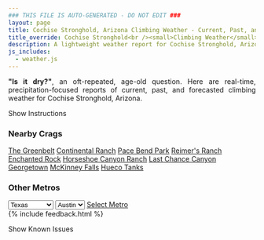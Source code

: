 ```yaml
---
### THIS FILE IS AUTO-GENERATED - DO NOT EDIT ###
layout: page
title: Cochise Stronghold, Arizona Climbing Weather - Current, Past, and Forecasted Report
title_override: Cochise Stronghold<br /><small>Climbing Weather</small>
description: A lightweight weather report for Cochise Stronghold, Arizona. Optimized for slow internet connections.
js_includes:
  - weather.js
---
```


<section class="measure center lh-copy f5-ns f6 ph2 mv4" style="text-align: justify;">
<strong>"Is it dry?"</strong>, an oft-repeated, age-old question. Here are real-time,
precipitation-focused reports of current, past, and forecasted climbing weather for Cochise Stronghold, Arizona.
</section>

<p id="settings-toggle" class="mw5 b center tc hover-light-red black-70 pointer">Show Instructions</p>
<section id="settings" class="overflow-hidden" style="display:none;">
    <div class="mv2 ph2 center">
        <div class="fn f6 tc pv2">
            <p class="measure lh-copy center"><strong>Show/hide hourly forecasts</strong> by clicking the desired day.</p>
            <hr class="mw5 p0 mv2 o-60 b0 bt b--light-red light-red bg-light-red">
            <p class="measure lh-copy center"><strong>Current and Past conditions</strong> are measured by the nearest weather station. <strong>Forecast conditions</strong> are calculated and polled separately.</p>
            <hr class="mw5 p0 mv2 o-60 b0 bt b--light-red light-red bg-light-red">
            <p class="measure lh-copy center"><strong>Having issues?</strong> Try <a id="clear-cache" class="no-underline relative fancy-link light-red hover-light-red" href="#">clearing the local cache</a>.</p>
            <hr class="mw5 p0 mv2 o-60 b0 bt b--light-red light-red bg-light-red">
            <p class="measure lh-copy center">Weather data sourced from <a class="no-underline fancy-link relative light-red" target="_blank" href="https://www.weather.gov/documentation/services-web-api">weather.gov</a>.</p>
        </div>
    </div>
</section>
<section id="weather" data-crag="cochise-stronghold-arizona" class="mv4-ns mv3 ph2 center"></section>
<section id="nearby" class="tc lh-copy">
  <h3>Nearby Crags</h3>
<a class="nowrap no-underline fancy-link relative light-red mh3" href="/crags/the-greenbelt-texas-weather.html">The Greenbelt</a>
<a class="nowrap no-underline fancy-link relative light-red mh3" href="/crags/continental-ranch-texas-weather.html">Continental Ranch</a>
<a class="nowrap no-underline fancy-link relative light-red mh3" href="/crags/pace-bend-park-texas-weather.html">Pace Bend Park</a>
<a class="nowrap no-underline fancy-link relative light-red mh3" href="/crags/reimers-ranch-texas-weather.html">Reimer's Ranch</a>
<a class="nowrap no-underline fancy-link relative light-red mh3" href="/crags/enchanted-rock-texas-weather.html">Enchanted Rock</a>
<a class="nowrap no-underline fancy-link relative light-red mh3" href="/crags/horseshoe-canyon-ranch-arkansas-weather.html">Horseshoe Canyon Ranch</a>
<a class="nowrap no-underline fancy-link relative light-red mh3" href="/crags/last-chance-canyon-new-mexico-weather.html">Last Chance Canyon</a>
<a class="nowrap no-underline fancy-link relative light-red mh3" href="/crags/georgetown-texas-weather.html">Georgetown</a>
<a class="nowrap no-underline fancy-link relative light-red mh3" href="/crags/mckinney-falls-texas-weather.html">McKinney Falls</a>
<a class="nowrap no-underline fancy-link relative light-red mh3" href="/crags/hueco-tanks-texas-weather.html">Hueco Tanks</a>
</section>
<section id="nearby" class="tc lh-copy">
  <h3>Other Metros</h3>
  <select class="ma1 bg-near-white pa2" id="stateSel">
    <option value="Texas" selected>Texas</option>
    <option value="Washington">Washington</option>
    <option value="Colorado">Colorado</option>
    <option value="Tennessee">Tennessee</option>
    <option value="Utah">Utah</option>
    <option value="California">California</option>
  </select>
  <select class="ma1 bg-near-white pa2" id="citySel">
    <option value="Austin" selected>Austin</option>
  </select>
  <a id="selectMetro" class="f6 link dim ph3 pv2 ma1 dib white bg-light-red" href="/crags/austin-texas-weather.html">Select Metro</a>
  <script>
    var states = [];
    states["Texas"] = "Austin"
    states["Washington"] = "Seattle"
    states["Colorado"] = "Denver"
    states["Tennessee"] = "Nashville"
    states["Utah"] = "Salt Lake City"
    states["California"] = "San Francisco|Los Angeles"
  </script>
</section>
{% include feedback.html %}
<p id="issues-toggle" class="mw5 b center tc hover-light-red black-70 pointer">Show Known Issues</p>
<section id="issues" class="overflow-hidden tc f6">
</section>

<script>
  var weekly_TWC_125_31 = {"updated":"2021-01-05T21:17:35+00:00","units":"us","forecastGenerator":"BaselineForecastGenerator","generatedAt":"2021-01-06T09:04:50+00:00","updateTime":"2021-01-05T21:17:35+00:00","validTimes":"2021-01-05T15:00:00+00:00/P7DT22H","elevation":{"value":1712.0616,"unitCode":"unit:m"},"periods":[{"number":1,"name":"Overnight","startTime":"2021-01-06T02:00:00-07:00","endTime":"2021-01-06T06:00:00-07:00","isDaytime":false,"temperature":37,"temperatureUnit":"F","temperatureTrend":null,"windSpeed":"6 mph","windDirection":"NNE","icon":"https://api.weather.gov/icons/land/night/few?size=medium","shortForecast":"Mostly Clear","detailedForecast":"Mostly clear, with a low around 37. North northeast wind around 6 mph."},{"number":2,"name":"Wednesday","startTime":"2021-01-06T06:00:00-07:00","endTime":"2021-01-06T18:00:00-07:00","isDaytime":true,"temperature":57,"temperatureUnit":"F","temperatureTrend":"falling","windSpeed":"5 to 8 mph","windDirection":"ENE","icon":"https://api.weather.gov/icons/land/day/few?size=medium","shortForecast":"Sunny","detailedForecast":"Sunny. High near 57, with temperatures falling to around 52 in the afternoon. East northeast wind 5 to 8 mph."},{"number":3,"name":"Wednesday Night","startTime":"2021-01-06T18:00:00-07:00","endTime":"2021-01-07T06:00:00-07:00","isDaytime":false,"temperature":37,"temperatureUnit":"F","temperatureTrend":null,"windSpeed":"6 mph","windDirection":"ESE","icon":"https://api.weather.gov/icons/land/night/sct?size=medium","shortForecast":"Partly Cloudy","detailedForecast":"Partly cloudy, with a low around 37. East southeast wind around 6 mph."},{"number":4,"name":"Thursday","startTime":"2021-01-07T06:00:00-07:00","endTime":"2021-01-07T18:00:00-07:00","isDaytime":true,"temperature":59,"temperatureUnit":"F","temperatureTrend":null,"windSpeed":"7 mph","windDirection":"SW","icon":"https://api.weather.gov/icons/land/day/sct?size=medium","shortForecast":"Mostly Sunny","detailedForecast":"Mostly sunny, with a high near 59. Southwest wind around 7 mph."},{"number":5,"name":"Thursday Night","startTime":"2021-01-07T18:00:00-07:00","endTime":"2021-01-08T06:00:00-07:00","isDaytime":false,"temperature":38,"temperatureUnit":"F","temperatureTrend":null,"windSpeed":"7 mph","windDirection":"N","icon":"https://api.weather.gov/icons/land/night/sct?size=medium","shortForecast":"Partly Cloudy","detailedForecast":"Partly cloudy, with a low around 38. North wind around 7 mph."},{"number":6,"name":"Friday","startTime":"2021-01-08T06:00:00-07:00","endTime":"2021-01-08T18:00:00-07:00","isDaytime":true,"temperature":59,"temperatureUnit":"F","temperatureTrend":null,"windSpeed":"7 mph","windDirection":"S","icon":"https://api.weather.gov/icons/land/day/few?size=medium","shortForecast":"Sunny","detailedForecast":"Sunny, with a high near 59."},{"number":7,"name":"Friday Night","startTime":"2021-01-08T18:00:00-07:00","endTime":"2021-01-09T06:00:00-07:00","isDaytime":false,"temperature":37,"temperatureUnit":"F","temperatureTrend":null,"windSpeed":"7 mph","windDirection":"W","icon":"https://api.weather.gov/icons/land/night/few?size=medium","shortForecast":"Mostly Clear","detailedForecast":"Mostly clear, with a low around 37."},{"number":8,"name":"Saturday","startTime":"2021-01-09T06:00:00-07:00","endTime":"2021-01-09T18:00:00-07:00","isDaytime":true,"temperature":54,"temperatureUnit":"F","temperatureTrend":null,"windSpeed":"8 to 15 mph","windDirection":"W","icon":"https://api.weather.gov/icons/land/day/few?size=medium","shortForecast":"Sunny","detailedForecast":"Sunny, with a high near 54."},{"number":9,"name":"Saturday Night","startTime":"2021-01-09T18:00:00-07:00","endTime":"2021-01-10T06:00:00-07:00","isDaytime":false,"temperature":32,"temperatureUnit":"F","temperatureTrend":null,"windSpeed":"6 to 14 mph","windDirection":"N","icon":"https://api.weather.gov/icons/land/night/few?size=medium","shortForecast":"Mostly Clear","detailedForecast":"Mostly clear, with a low around 32."},{"number":10,"name":"Sunday","startTime":"2021-01-10T06:00:00-07:00","endTime":"2021-01-10T18:00:00-07:00","isDaytime":true,"temperature":48,"temperatureUnit":"F","temperatureTrend":null,"windSpeed":"10 mph","windDirection":"E","icon":"https://api.weather.gov/icons/land/day/few?size=medium","shortForecast":"Sunny","detailedForecast":"Sunny, with a high near 48."},{"number":11,"name":"Sunday Night","startTime":"2021-01-10T18:00:00-07:00","endTime":"2021-01-11T06:00:00-07:00","isDaytime":false,"temperature":30,"temperatureUnit":"F","temperatureTrend":null,"windSpeed":"10 mph","windDirection":"E","icon":"https://api.weather.gov/icons/land/night/few?size=medium","shortForecast":"Mostly Clear","detailedForecast":"Mostly clear, with a low around 30."},{"number":12,"name":"Monday","startTime":"2021-01-11T06:00:00-07:00","endTime":"2021-01-11T18:00:00-07:00","isDaytime":true,"temperature":50,"temperatureUnit":"F","temperatureTrend":null,"windSpeed":"9 mph","windDirection":"ENE","icon":"https://api.weather.gov/icons/land/day/few?size=medium","shortForecast":"Sunny","detailedForecast":"Sunny, with a high near 50."},{"number":13,"name":"Monday Night","startTime":"2021-01-11T18:00:00-07:00","endTime":"2021-01-12T06:00:00-07:00","isDaytime":false,"temperature":33,"temperatureUnit":"F","temperatureTrend":null,"windSpeed":"8 mph","windDirection":"NE","icon":"https://api.weather.gov/icons/land/night/few?size=medium","shortForecast":"Mostly Clear","detailedForecast":"Mostly clear, with a low around 33."},{"number":14,"name":"Tuesday","startTime":"2021-01-12T06:00:00-07:00","endTime":"2021-01-12T18:00:00-07:00","isDaytime":true,"temperature":52,"temperatureUnit":"F","temperatureTrend":null,"windSpeed":"10 mph","windDirection":"NE","icon":"https://api.weather.gov/icons/land/day/sct?size=medium","shortForecast":"Mostly Sunny","detailedForecast":"Mostly sunny, with a high near 52."}]}
  var hourly_TWC_125_31 = {"@context":["https://geojson.org/geojson-ld/geojson-context.jsonld",{"@version":"1.1","wx":"https://api.weather.gov/ontology#","geo":"http://www.opengis.net/ont/geosparql#","unit":"http://codes.wmo.int/common/unit/","@vocab":"https://api.weather.gov/ontology#"}],"type":"Feature","geometry":{"type":"Polygon","coordinates":[[[-110.0034649,31.9394525],[-110.0005152,31.916921600000002],[-109.9739618,31.919423400000003],[-109.9769063,31.941954600000003],[-110.0034649,31.9394525]]]},"properties":{"updated":"2021-01-05T21:17:35+00:00","units":"us","forecastGenerator":"HourlyForecastGenerator","generatedAt":"2021-01-06T09:04:51+00:00","updateTime":"2021-01-05T21:17:35+00:00","validTimes":"2021-01-05T15:00:00+00:00/P7DT22H","elevation":{"value":1712.0616,"unitCode":"unit:m"},"periods":[{"number":1,"name":"","startTime":"2021-01-06T02:00:00-07:00","endTime":"2021-01-06T03:00:00-07:00","isDaytime":false,"temperature":38,"temperatureUnit":"F","temperatureTrend":null,"windSpeed":"6 mph","windDirection":"NNE","icon":"https://api.weather.gov/icons/land/night/skc?size=small","shortForecast":"Clear","detailedForecast":""},{"number":2,"name":"","startTime":"2021-01-06T03:00:00-07:00","endTime":"2021-01-06T04:00:00-07:00","isDaytime":false,"temperature":38,"temperatureUnit":"F","temperatureTrend":null,"windSpeed":"6 mph","windDirection":"NNE","icon":"https://api.weather.gov/icons/land/night/skc?size=small","shortForecast":"Clear","detailedForecast":""},{"number":3,"name":"","startTime":"2021-01-06T04:00:00-07:00","endTime":"2021-01-06T05:00:00-07:00","isDaytime":false,"temperature":38,"temperatureUnit":"F","temperatureTrend":null,"windSpeed":"6 mph","windDirection":"NE","icon":"https://api.weather.gov/icons/land/night/few?size=small","shortForecast":"Mostly Clear","detailedForecast":""},{"number":4,"name":"","startTime":"2021-01-06T05:00:00-07:00","endTime":"2021-01-06T06:00:00-07:00","isDaytime":false,"temperature":37,"temperatureUnit":"F","temperatureTrend":null,"windSpeed":"6 mph","windDirection":"NE","icon":"https://api.weather.gov/icons/land/night/few?size=small","shortForecast":"Mostly Clear","detailedForecast":""},{"number":5,"name":"","startTime":"2021-01-06T06:00:00-07:00","endTime":"2021-01-06T07:00:00-07:00","isDaytime":true,"temperature":37,"temperatureUnit":"F","temperatureTrend":null,"windSpeed":"6 mph","windDirection":"NE","icon":"https://api.weather.gov/icons/land/day/few?size=small","shortForecast":"Sunny","detailedForecast":""},{"number":6,"name":"","startTime":"2021-01-06T07:00:00-07:00","endTime":"2021-01-06T08:00:00-07:00","isDaytime":true,"temperature":37,"temperatureUnit":"F","temperatureTrend":null,"windSpeed":"6 mph","windDirection":"ENE","icon":"https://api.weather.gov/icons/land/day/few?size=small","shortForecast":"Sunny","detailedForecast":""},{"number":7,"name":"","startTime":"2021-01-06T08:00:00-07:00","endTime":"2021-01-06T09:00:00-07:00","isDaytime":true,"temperature":38,"temperatureUnit":"F","temperatureTrend":null,"windSpeed":"6 mph","windDirection":"ENE","icon":"https://api.weather.gov/icons/land/day/few?size=small","shortForecast":"Sunny","detailedForecast":""},{"number":8,"name":"","startTime":"2021-01-06T09:00:00-07:00","endTime":"2021-01-06T10:00:00-07:00","isDaytime":true,"temperature":43,"temperatureUnit":"F","temperatureTrend":null,"windSpeed":"6 mph","windDirection":"E","icon":"https://api.weather.gov/icons/land/day/few?size=small","shortForecast":"Sunny","detailedForecast":""},{"number":9,"name":"","startTime":"2021-01-06T10:00:00-07:00","endTime":"2021-01-06T11:00:00-07:00","isDaytime":true,"temperature":49,"temperatureUnit":"F","temperatureTrend":null,"windSpeed":"7 mph","windDirection":"E","icon":"https://api.weather.gov/icons/land/day/few?size=small","shortForecast":"Sunny","detailedForecast":""},{"number":10,"name":"","startTime":"2021-01-06T11:00:00-07:00","endTime":"2021-01-06T12:00:00-07:00","isDaytime":true,"temperature":52,"temperatureUnit":"F","temperatureTrend":null,"windSpeed":"8 mph","windDirection":"E","icon":"https://api.weather.gov/icons/land/day/few?size=small","shortForecast":"Sunny","detailedForecast":""},{"number":11,"name":"","startTime":"2021-01-06T12:00:00-07:00","endTime":"2021-01-06T13:00:00-07:00","isDaytime":true,"temperature":54,"temperatureUnit":"F","temperatureTrend":null,"windSpeed":"8 mph","windDirection":"E","icon":"https://api.weather.gov/icons/land/day/few?size=small","shortForecast":"Sunny","detailedForecast":""},{"number":12,"name":"","startTime":"2021-01-06T13:00:00-07:00","endTime":"2021-01-06T14:00:00-07:00","isDaytime":true,"temperature":56,"temperatureUnit":"F","temperatureTrend":null,"windSpeed":"7 mph","windDirection":"E","icon":"https://api.weather.gov/icons/land/day/few?size=small","shortForecast":"Sunny","detailedForecast":""},{"number":13,"name":"","startTime":"2021-01-06T14:00:00-07:00","endTime":"2021-01-06T15:00:00-07:00","isDaytime":true,"temperature":57,"temperatureUnit":"F","temperatureTrend":null,"windSpeed":"7 mph","windDirection":"E","icon":"https://api.weather.gov/icons/land/day/few?size=small","shortForecast":"Sunny","detailedForecast":""},{"number":14,"name":"","startTime":"2021-01-06T15:00:00-07:00","endTime":"2021-01-06T16:00:00-07:00","isDaytime":true,"temperature":57,"temperatureUnit":"F","temperatureTrend":null,"windSpeed":"6 mph","windDirection":"E","icon":"https://api.weather.gov/icons/land/day/few?size=small","shortForecast":"Sunny","detailedForecast":""},{"number":15,"name":"","startTime":"2021-01-06T16:00:00-07:00","endTime":"2021-01-06T17:00:00-07:00","isDaytime":true,"temperature":56,"temperatureUnit":"F","temperatureTrend":null,"windSpeed":"6 mph","windDirection":"E","icon":"https://api.weather.gov/icons/land/day/few?size=small","shortForecast":"Sunny","detailedForecast":""},{"number":16,"name":"","startTime":"2021-01-06T17:00:00-07:00","endTime":"2021-01-06T18:00:00-07:00","isDaytime":true,"temperature":52,"temperatureUnit":"F","temperatureTrend":null,"windSpeed":"5 mph","windDirection":"E","icon":"https://api.weather.gov/icons/land/day/few?size=small","shortForecast":"Sunny","detailedForecast":""},{"number":17,"name":"","startTime":"2021-01-06T18:00:00-07:00","endTime":"2021-01-06T19:00:00-07:00","isDaytime":false,"temperature":46,"temperatureUnit":"F","temperatureTrend":null,"windSpeed":"5 mph","windDirection":"E","icon":"https://api.weather.gov/icons/land/night/few?size=small","shortForecast":"Mostly Clear","detailedForecast":""},{"number":18,"name":"","startTime":"2021-01-06T19:00:00-07:00","endTime":"2021-01-06T20:00:00-07:00","isDaytime":false,"temperature":44,"temperatureUnit":"F","temperatureTrend":null,"windSpeed":"6 mph","windDirection":"ESE","icon":"https://api.weather.gov/icons/land/night/few?size=small","shortForecast":"Mostly Clear","detailedForecast":""},{"number":19,"name":"","startTime":"2021-01-06T20:00:00-07:00","endTime":"2021-01-06T21:00:00-07:00","isDaytime":false,"temperature":43,"temperatureUnit":"F","temperatureTrend":null,"windSpeed":"6 mph","windDirection":"SE","icon":"https://api.weather.gov/icons/land/night/sct?size=small","shortForecast":"Partly Cloudy","detailedForecast":""},{"number":20,"name":"","startTime":"2021-01-06T21:00:00-07:00","endTime":"2021-01-06T22:00:00-07:00","isDaytime":false,"temperature":42,"temperatureUnit":"F","temperatureTrend":null,"windSpeed":"6 mph","windDirection":"SE","icon":"https://api.weather.gov/icons/land/night/sct?size=small","shortForecast":"Partly Cloudy","detailedForecast":""},{"number":21,"name":"","startTime":"2021-01-06T22:00:00-07:00","endTime":"2021-01-06T23:00:00-07:00","isDaytime":false,"temperature":41,"temperatureUnit":"F","temperatureTrend":null,"windSpeed":"6 mph","windDirection":"SE","icon":"https://api.weather.gov/icons/land/night/sct?size=small","shortForecast":"Partly Cloudy","detailedForecast":""},{"number":22,"name":"","startTime":"2021-01-06T23:00:00-07:00","endTime":"2021-01-07T00:00:00-07:00","isDaytime":false,"temperature":39,"temperatureUnit":"F","temperatureTrend":null,"windSpeed":"5 mph","windDirection":"SE","icon":"https://api.weather.gov/icons/land/night/sct?size=small","shortForecast":"Partly Cloudy","detailedForecast":""},{"number":23,"name":"","startTime":"2021-01-07T00:00:00-07:00","endTime":"2021-01-07T01:00:00-07:00","isDaytime":false,"temperature":39,"temperatureUnit":"F","temperatureTrend":null,"windSpeed":"5 mph","windDirection":"SE","icon":"https://api.weather.gov/icons/land/night/sct?size=small","shortForecast":"Partly Cloudy","detailedForecast":""},{"number":24,"name":"","startTime":"2021-01-07T01:00:00-07:00","endTime":"2021-01-07T02:00:00-07:00","isDaytime":false,"temperature":39,"temperatureUnit":"F","temperatureTrend":null,"windSpeed":"6 mph","windDirection":"ESE","icon":"https://api.weather.gov/icons/land/night/sct?size=small","shortForecast":"Partly Cloudy","detailedForecast":""},{"number":25,"name":"","startTime":"2021-01-07T02:00:00-07:00","endTime":"2021-01-07T03:00:00-07:00","isDaytime":false,"temperature":38,"temperatureUnit":"F","temperatureTrend":null,"windSpeed":"6 mph","windDirection":"ESE","icon":"https://api.weather.gov/icons/land/night/sct?size=small","shortForecast":"Partly Cloudy","detailedForecast":""},{"number":26,"name":"","startTime":"2021-01-07T03:00:00-07:00","endTime":"2021-01-07T04:00:00-07:00","isDaytime":false,"temperature":38,"temperatureUnit":"F","temperatureTrend":null,"windSpeed":"6 mph","windDirection":"SE","icon":"https://api.weather.gov/icons/land/night/sct?size=small","shortForecast":"Partly Cloudy","detailedForecast":""},{"number":27,"name":"","startTime":"2021-01-07T04:00:00-07:00","endTime":"2021-01-07T05:00:00-07:00","isDaytime":false,"temperature":38,"temperatureUnit":"F","temperatureTrend":null,"windSpeed":"5 mph","windDirection":"SE","icon":"https://api.weather.gov/icons/land/night/sct?size=small","shortForecast":"Partly Cloudy","detailedForecast":""},{"number":28,"name":"","startTime":"2021-01-07T05:00:00-07:00","endTime":"2021-01-07T06:00:00-07:00","isDaytime":false,"temperature":37,"temperatureUnit":"F","temperatureTrend":null,"windSpeed":"5 mph","windDirection":"SE","icon":"https://api.weather.gov/icons/land/night/bkn?size=small","shortForecast":"Mostly Cloudy","detailedForecast":""},{"number":29,"name":"","startTime":"2021-01-07T06:00:00-07:00","endTime":"2021-01-07T07:00:00-07:00","isDaytime":true,"temperature":37,"temperatureUnit":"F","temperatureTrend":null,"windSpeed":"5 mph","windDirection":"SE","icon":"https://api.weather.gov/icons/land/day/sct?size=small","shortForecast":"Mostly Sunny","detailedForecast":""},{"number":30,"name":"","startTime":"2021-01-07T07:00:00-07:00","endTime":"2021-01-07T08:00:00-07:00","isDaytime":true,"temperature":37,"temperatureUnit":"F","temperatureTrend":null,"windSpeed":"5 mph","windDirection":"ESE","icon":"https://api.weather.gov/icons/land/day/sct?size=small","shortForecast":"Mostly Sunny","detailedForecast":""},{"number":31,"name":"","startTime":"2021-01-07T08:00:00-07:00","endTime":"2021-01-07T09:00:00-07:00","isDaytime":true,"temperature":38,"temperatureUnit":"F","temperatureTrend":null,"windSpeed":"5 mph","windDirection":"ESE","icon":"https://api.weather.gov/icons/land/day/sct?size=small","shortForecast":"Mostly Sunny","detailedForecast":""},{"number":32,"name":"","startTime":"2021-01-07T09:00:00-07:00","endTime":"2021-01-07T10:00:00-07:00","isDaytime":true,"temperature":44,"temperatureUnit":"F","temperatureTrend":null,"windSpeed":"5 mph","windDirection":"ESE","icon":"https://api.weather.gov/icons/land/day/sct?size=small","shortForecast":"Mostly Sunny","detailedForecast":""},{"number":33,"name":"","startTime":"2021-01-07T10:00:00-07:00","endTime":"2021-01-07T11:00:00-07:00","isDaytime":true,"temperature":50,"temperatureUnit":"F","temperatureTrend":null,"windSpeed":"5 mph","windDirection":"ESE","icon":"https://api.weather.gov/icons/land/day/few?size=small","shortForecast":"Sunny","detailedForecast":""},{"number":34,"name":"","startTime":"2021-01-07T11:00:00-07:00","endTime":"2021-01-07T12:00:00-07:00","isDaytime":true,"temperature":53,"temperatureUnit":"F","temperatureTrend":null,"windSpeed":"5 mph","windDirection":"ESE","icon":"https://api.weather.gov/icons/land/day/few?size=small","shortForecast":"Sunny","detailedForecast":""},{"number":35,"name":"","startTime":"2021-01-07T12:00:00-07:00","endTime":"2021-01-07T13:00:00-07:00","isDaytime":true,"temperature":56,"temperatureUnit":"F","temperatureTrend":null,"windSpeed":"5 mph","windDirection":"SSE","icon":"https://api.weather.gov/icons/land/day/few?size=small","shortForecast":"Sunny","detailedForecast":""},{"number":36,"name":"","startTime":"2021-01-07T13:00:00-07:00","endTime":"2021-01-07T14:00:00-07:00","isDaytime":true,"temperature":58,"temperatureUnit":"F","temperatureTrend":null,"windSpeed":"6 mph","windDirection":"SW","icon":"https://api.weather.gov/icons/land/day/few?size=small","shortForecast":"Sunny","detailedForecast":""},{"number":37,"name":"","startTime":"2021-01-07T14:00:00-07:00","endTime":"2021-01-07T15:00:00-07:00","isDaytime":true,"temperature":59,"temperatureUnit":"F","temperatureTrend":null,"windSpeed":"6 mph","windDirection":"WSW","icon":"https://api.weather.gov/icons/land/day/few?size=small","shortForecast":"Sunny","detailedForecast":""},{"number":38,"name":"","startTime":"2021-01-07T15:00:00-07:00","endTime":"2021-01-07T16:00:00-07:00","isDaytime":true,"temperature":59,"temperatureUnit":"F","temperatureTrend":null,"windSpeed":"6 mph","windDirection":"W","icon":"https://api.weather.gov/icons/land/day/few?size=small","shortForecast":"Sunny","detailedForecast":""},{"number":39,"name":"","startTime":"2021-01-07T16:00:00-07:00","endTime":"2021-01-07T17:00:00-07:00","isDaytime":true,"temperature":58,"temperatureUnit":"F","temperatureTrend":null,"windSpeed":"7 mph","windDirection":"WNW","icon":"https://api.weather.gov/icons/land/day/few?size=small","shortForecast":"Sunny","detailedForecast":""},{"number":40,"name":"","startTime":"2021-01-07T17:00:00-07:00","endTime":"2021-01-07T18:00:00-07:00","isDaytime":true,"temperature":54,"temperatureUnit":"F","temperatureTrend":null,"windSpeed":"7 mph","windDirection":"WNW","icon":"https://api.weather.gov/icons/land/day/few?size=small","shortForecast":"Sunny","detailedForecast":""},{"number":41,"name":"","startTime":"2021-01-07T18:00:00-07:00","endTime":"2021-01-07T19:00:00-07:00","isDaytime":false,"temperature":48,"temperatureUnit":"F","temperatureTrend":null,"windSpeed":"7 mph","windDirection":"WNW","icon":"https://api.weather.gov/icons/land/night/sct?size=small","shortForecast":"Partly Cloudy","detailedForecast":""},{"number":42,"name":"","startTime":"2021-01-07T19:00:00-07:00","endTime":"2021-01-07T20:00:00-07:00","isDaytime":false,"temperature":46,"temperatureUnit":"F","temperatureTrend":null,"windSpeed":"7 mph","windDirection":"NW","icon":"https://api.weather.gov/icons/land/night/sct?size=small","shortForecast":"Partly Cloudy","detailedForecast":""},{"number":43,"name":"","startTime":"2021-01-07T20:00:00-07:00","endTime":"2021-01-07T21:00:00-07:00","isDaytime":false,"temperature":44,"temperatureUnit":"F","temperatureTrend":null,"windSpeed":"6 mph","windDirection":"NW","icon":"https://api.weather.gov/icons/land/night/sct?size=small","shortForecast":"Partly Cloudy","detailedForecast":""},{"number":44,"name":"","startTime":"2021-01-07T21:00:00-07:00","endTime":"2021-01-07T22:00:00-07:00","isDaytime":false,"temperature":43,"temperatureUnit":"F","temperatureTrend":null,"windSpeed":"6 mph","windDirection":"NW","icon":"https://api.weather.gov/icons/land/night/sct?size=small","shortForecast":"Partly Cloudy","detailedForecast":""},{"number":45,"name":"","startTime":"2021-01-07T22:00:00-07:00","endTime":"2021-01-07T23:00:00-07:00","isDaytime":false,"temperature":42,"temperatureUnit":"F","temperatureTrend":null,"windSpeed":"6 mph","windDirection":"NW","icon":"https://api.weather.gov/icons/land/night/sct?size=small","shortForecast":"Partly Cloudy","detailedForecast":""},{"number":46,"name":"","startTime":"2021-01-07T23:00:00-07:00","endTime":"2021-01-08T00:00:00-07:00","isDaytime":false,"temperature":40,"temperatureUnit":"F","temperatureTrend":null,"windSpeed":"5 mph","windDirection":"NW","icon":"https://api.weather.gov/icons/land/night/sct?size=small","shortForecast":"Partly Cloudy","detailedForecast":""},{"number":47,"name":"","startTime":"2021-01-08T00:00:00-07:00","endTime":"2021-01-08T01:00:00-07:00","isDaytime":false,"temperature":40,"temperatureUnit":"F","temperatureTrend":null,"windSpeed":"5 mph","windDirection":"NNW","icon":"https://api.weather.gov/icons/land/night/sct?size=small","shortForecast":"Partly Cloudy","detailedForecast":""},{"number":48,"name":"","startTime":"2021-01-08T01:00:00-07:00","endTime":"2021-01-08T02:00:00-07:00","isDaytime":false,"temperature":40,"temperatureUnit":"F","temperatureTrend":null,"windSpeed":"5 mph","windDirection":"N","icon":"https://api.weather.gov/icons/land/night/sct?size=small","shortForecast":"Partly Cloudy","detailedForecast":""},{"number":49,"name":"","startTime":"2021-01-08T02:00:00-07:00","endTime":"2021-01-08T03:00:00-07:00","isDaytime":false,"temperature":39,"temperatureUnit":"F","temperatureTrend":null,"windSpeed":"5 mph","windDirection":"NNE","icon":"https://api.weather.gov/icons/land/night/sct?size=small","shortForecast":"Partly Cloudy","detailedForecast":""},{"number":50,"name":"","startTime":"2021-01-08T03:00:00-07:00","endTime":"2021-01-08T04:00:00-07:00","isDaytime":false,"temperature":39,"temperatureUnit":"F","temperatureTrend":null,"windSpeed":"5 mph","windDirection":"ENE","icon":"https://api.weather.gov/icons/land/night/sct?size=small","shortForecast":"Partly Cloudy","detailedForecast":""},{"number":51,"name":"","startTime":"2021-01-08T04:00:00-07:00","endTime":"2021-01-08T05:00:00-07:00","isDaytime":false,"temperature":39,"temperatureUnit":"F","temperatureTrend":null,"windSpeed":"5 mph","windDirection":"E","icon":"https://api.weather.gov/icons/land/night/few?size=small","shortForecast":"Mostly Clear","detailedForecast":""},{"number":52,"name":"","startTime":"2021-01-08T05:00:00-07:00","endTime":"2021-01-08T06:00:00-07:00","isDaytime":false,"temperature":38,"temperatureUnit":"F","temperatureTrend":null,"windSpeed":"5 mph","windDirection":"E","icon":"https://api.weather.gov/icons/land/night/few?size=small","shortForecast":"Mostly Clear","detailedForecast":""},{"number":53,"name":"","startTime":"2021-01-08T06:00:00-07:00","endTime":"2021-01-08T07:00:00-07:00","isDaytime":true,"temperature":38,"temperatureUnit":"F","temperatureTrend":null,"windSpeed":"5 mph","windDirection":"ESE","icon":"https://api.weather.gov/icons/land/day/few?size=small","shortForecast":"Sunny","detailedForecast":""},{"number":54,"name":"","startTime":"2021-01-08T07:00:00-07:00","endTime":"2021-01-08T08:00:00-07:00","isDaytime":true,"temperature":38,"temperatureUnit":"F","temperatureTrend":null,"windSpeed":"5 mph","windDirection":"ESE","icon":"https://api.weather.gov/icons/land/day/few?size=small","shortForecast":"Sunny","detailedForecast":""},{"number":55,"name":"","startTime":"2021-01-08T08:00:00-07:00","endTime":"2021-01-08T09:00:00-07:00","isDaytime":true,"temperature":39,"temperatureUnit":"F","temperatureTrend":null,"windSpeed":"5 mph","windDirection":"ESE","icon":"https://api.weather.gov/icons/land/day/few?size=small","shortForecast":"Sunny","detailedForecast":""},{"number":56,"name":"","startTime":"2021-01-08T09:00:00-07:00","endTime":"2021-01-08T10:00:00-07:00","isDaytime":true,"temperature":45,"temperatureUnit":"F","temperatureTrend":null,"windSpeed":"5 mph","windDirection":"ESE","icon":"https://api.weather.gov/icons/land/day/few?size=small","shortForecast":"Sunny","detailedForecast":""},{"number":57,"name":"","startTime":"2021-01-08T10:00:00-07:00","endTime":"2021-01-08T11:00:00-07:00","isDaytime":true,"temperature":50,"temperatureUnit":"F","temperatureTrend":null,"windSpeed":"5 mph","windDirection":"SE","icon":"https://api.weather.gov/icons/land/day/few?size=small","shortForecast":"Sunny","detailedForecast":""},{"number":58,"name":"","startTime":"2021-01-08T11:00:00-07:00","endTime":"2021-01-08T12:00:00-07:00","isDaytime":true,"temperature":53,"temperatureUnit":"F","temperatureTrend":null,"windSpeed":"6 mph","windDirection":"SE","icon":"https://api.weather.gov/icons/land/day/few?size=small","shortForecast":"Sunny","detailedForecast":""},{"number":59,"name":"","startTime":"2021-01-08T12:00:00-07:00","endTime":"2021-01-08T13:00:00-07:00","isDaytime":true,"temperature":56,"temperatureUnit":"F","temperatureTrend":null,"windSpeed":"6 mph","windDirection":"SSE","icon":"https://api.weather.gov/icons/land/day/few?size=small","shortForecast":"Sunny","detailedForecast":""},{"number":60,"name":"","startTime":"2021-01-08T13:00:00-07:00","endTime":"2021-01-08T14:00:00-07:00","isDaytime":true,"temperature":58,"temperatureUnit":"F","temperatureTrend":null,"windSpeed":"6 mph","windDirection":"S","icon":"https://api.weather.gov/icons/land/day/few?size=small","shortForecast":"Sunny","detailedForecast":""},{"number":61,"name":"","startTime":"2021-01-08T14:00:00-07:00","endTime":"2021-01-08T15:00:00-07:00","isDaytime":true,"temperature":59,"temperatureUnit":"F","temperatureTrend":null,"windSpeed":"6 mph","windDirection":"SSW","icon":"https://api.weather.gov/icons/land/day/few?size=small","shortForecast":"Sunny","detailedForecast":""},{"number":62,"name":"","startTime":"2021-01-08T15:00:00-07:00","endTime":"2021-01-08T16:00:00-07:00","isDaytime":true,"temperature":59,"temperatureUnit":"F","temperatureTrend":null,"windSpeed":"7 mph","windDirection":"WSW","icon":"https://api.weather.gov/icons/land/day/few?size=small","shortForecast":"Sunny","detailedForecast":""},{"number":63,"name":"","startTime":"2021-01-08T16:00:00-07:00","endTime":"2021-01-08T17:00:00-07:00","isDaytime":true,"temperature":58,"temperatureUnit":"F","temperatureTrend":null,"windSpeed":"7 mph","windDirection":"W","icon":"https://api.weather.gov/icons/land/day/few?size=small","shortForecast":"Sunny","detailedForecast":""},{"number":64,"name":"","startTime":"2021-01-08T17:00:00-07:00","endTime":"2021-01-08T18:00:00-07:00","isDaytime":true,"temperature":53,"temperatureUnit":"F","temperatureTrend":null,"windSpeed":"7 mph","windDirection":"W","icon":"https://api.weather.gov/icons/land/day/few?size=small","shortForecast":"Sunny","detailedForecast":""},{"number":65,"name":"","startTime":"2021-01-08T18:00:00-07:00","endTime":"2021-01-08T19:00:00-07:00","isDaytime":false,"temperature":47,"temperatureUnit":"F","temperatureTrend":null,"windSpeed":"7 mph","windDirection":"W","icon":"https://api.weather.gov/icons/land/night/few?size=small","shortForecast":"Mostly Clear","detailedForecast":""},{"number":66,"name":"","startTime":"2021-01-08T19:00:00-07:00","endTime":"2021-01-08T20:00:00-07:00","isDaytime":false,"temperature":45,"temperatureUnit":"F","temperatureTrend":null,"windSpeed":"7 mph","windDirection":"W","icon":"https://api.weather.gov/icons/land/night/few?size=small","shortForecast":"Mostly Clear","detailedForecast":""},{"number":67,"name":"","startTime":"2021-01-08T20:00:00-07:00","endTime":"2021-01-08T21:00:00-07:00","isDaytime":false,"temperature":43,"temperatureUnit":"F","temperatureTrend":null,"windSpeed":"7 mph","windDirection":"W","icon":"https://api.weather.gov/icons/land/night/few?size=small","shortForecast":"Mostly Clear","detailedForecast":""},{"number":68,"name":"","startTime":"2021-01-08T21:00:00-07:00","endTime":"2021-01-08T22:00:00-07:00","isDaytime":false,"temperature":42,"temperatureUnit":"F","temperatureTrend":null,"windSpeed":"7 mph","windDirection":"W","icon":"https://api.weather.gov/icons/land/night/few?size=small","shortForecast":"Mostly Clear","detailedForecast":""},{"number":69,"name":"","startTime":"2021-01-08T22:00:00-07:00","endTime":"2021-01-08T23:00:00-07:00","isDaytime":false,"temperature":41,"temperatureUnit":"F","temperatureTrend":null,"windSpeed":"7 mph","windDirection":"W","icon":"https://api.weather.gov/icons/land/night/few?size=small","shortForecast":"Mostly Clear","detailedForecast":""},{"number":70,"name":"","startTime":"2021-01-08T23:00:00-07:00","endTime":"2021-01-09T00:00:00-07:00","isDaytime":false,"temperature":39,"temperatureUnit":"F","temperatureTrend":null,"windSpeed":"7 mph","windDirection":"W","icon":"https://api.weather.gov/icons/land/night/few?size=small","shortForecast":"Mostly Clear","detailedForecast":""},{"number":71,"name":"","startTime":"2021-01-09T00:00:00-07:00","endTime":"2021-01-09T01:00:00-07:00","isDaytime":false,"temperature":39,"temperatureUnit":"F","temperatureTrend":null,"windSpeed":"7 mph","windDirection":"W","icon":"https://api.weather.gov/icons/land/night/few?size=small","shortForecast":"Mostly Clear","detailedForecast":""},{"number":72,"name":"","startTime":"2021-01-09T01:00:00-07:00","endTime":"2021-01-09T02:00:00-07:00","isDaytime":false,"temperature":39,"temperatureUnit":"F","temperatureTrend":null,"windSpeed":"7 mph","windDirection":"W","icon":"https://api.weather.gov/icons/land/night/few?size=small","shortForecast":"Mostly Clear","detailedForecast":""},{"number":73,"name":"","startTime":"2021-01-09T02:00:00-07:00","endTime":"2021-01-09T03:00:00-07:00","isDaytime":false,"temperature":38,"temperatureUnit":"F","temperatureTrend":null,"windSpeed":"7 mph","windDirection":"W","icon":"https://api.weather.gov/icons/land/night/few?size=small","shortForecast":"Mostly Clear","detailedForecast":""},{"number":74,"name":"","startTime":"2021-01-09T03:00:00-07:00","endTime":"2021-01-09T04:00:00-07:00","isDaytime":false,"temperature":38,"temperatureUnit":"F","temperatureTrend":null,"windSpeed":"7 mph","windDirection":"W","icon":"https://api.weather.gov/icons/land/night/few?size=small","shortForecast":"Mostly Clear","detailedForecast":""},{"number":75,"name":"","startTime":"2021-01-09T04:00:00-07:00","endTime":"2021-01-09T05:00:00-07:00","isDaytime":false,"temperature":37,"temperatureUnit":"F","temperatureTrend":null,"windSpeed":"7 mph","windDirection":"WSW","icon":"https://api.weather.gov/icons/land/night/few?size=small","shortForecast":"Mostly Clear","detailedForecast":""},{"number":76,"name":"","startTime":"2021-01-09T05:00:00-07:00","endTime":"2021-01-09T06:00:00-07:00","isDaytime":false,"temperature":37,"temperatureUnit":"F","temperatureTrend":null,"windSpeed":"7 mph","windDirection":"WSW","icon":"https://api.weather.gov/icons/land/night/few?size=small","shortForecast":"Mostly Clear","detailedForecast":""},{"number":77,"name":"","startTime":"2021-01-09T06:00:00-07:00","endTime":"2021-01-09T07:00:00-07:00","isDaytime":true,"temperature":37,"temperatureUnit":"F","temperatureTrend":null,"windSpeed":"8 mph","windDirection":"WSW","icon":"https://api.weather.gov/icons/land/day/few?size=small","shortForecast":"Sunny","detailedForecast":""},{"number":78,"name":"","startTime":"2021-01-09T07:00:00-07:00","endTime":"2021-01-09T08:00:00-07:00","isDaytime":true,"temperature":37,"temperatureUnit":"F","temperatureTrend":null,"windSpeed":"8 mph","windDirection":"W","icon":"https://api.weather.gov/icons/land/day/few?size=small","shortForecast":"Sunny","detailedForecast":""},{"number":79,"name":"","startTime":"2021-01-09T08:00:00-07:00","endTime":"2021-01-09T09:00:00-07:00","isDaytime":true,"temperature":37,"temperatureUnit":"F","temperatureTrend":null,"windSpeed":"8 mph","windDirection":"W","icon":"https://api.weather.gov/icons/land/day/few?size=small","shortForecast":"Sunny","detailedForecast":""},{"number":80,"name":"","startTime":"2021-01-09T09:00:00-07:00","endTime":"2021-01-09T10:00:00-07:00","isDaytime":true,"temperature":42,"temperatureUnit":"F","temperatureTrend":null,"windSpeed":"9 mph","windDirection":"W","icon":"https://api.weather.gov/icons/land/day/few?size=small","shortForecast":"Sunny","detailedForecast":""},{"number":81,"name":"","startTime":"2021-01-09T10:00:00-07:00","endTime":"2021-01-09T11:00:00-07:00","isDaytime":true,"temperature":47,"temperatureUnit":"F","temperatureTrend":null,"windSpeed":"9 mph","windDirection":"W","icon":"https://api.weather.gov/icons/land/day/few?size=small","shortForecast":"Sunny","detailedForecast":""},{"number":82,"name":"","startTime":"2021-01-09T11:00:00-07:00","endTime":"2021-01-09T12:00:00-07:00","isDaytime":true,"temperature":49,"temperatureUnit":"F","temperatureTrend":null,"windSpeed":"10 mph","windDirection":"W","icon":"https://api.weather.gov/icons/land/day/few?size=small","shortForecast":"Sunny","detailedForecast":""},{"number":83,"name":"","startTime":"2021-01-09T12:00:00-07:00","endTime":"2021-01-09T13:00:00-07:00","isDaytime":true,"temperature":51,"temperatureUnit":"F","temperatureTrend":null,"windSpeed":"12 mph","windDirection":"W","icon":"https://api.weather.gov/icons/land/day/few?size=small","shortForecast":"Sunny","detailedForecast":""},{"number":84,"name":"","startTime":"2021-01-09T13:00:00-07:00","endTime":"2021-01-09T14:00:00-07:00","isDaytime":true,"temperature":53,"temperatureUnit":"F","temperatureTrend":null,"windSpeed":"13 mph","windDirection":"W","icon":"https://api.weather.gov/icons/land/day/few?size=small","shortForecast":"Sunny","detailedForecast":""},{"number":85,"name":"","startTime":"2021-01-09T14:00:00-07:00","endTime":"2021-01-09T15:00:00-07:00","isDaytime":true,"temperature":54,"temperatureUnit":"F","temperatureTrend":null,"windSpeed":"14 mph","windDirection":"W","icon":"https://api.weather.gov/icons/land/day/few?size=small","shortForecast":"Sunny","detailedForecast":""},{"number":86,"name":"","startTime":"2021-01-09T15:00:00-07:00","endTime":"2021-01-09T16:00:00-07:00","isDaytime":true,"temperature":54,"temperatureUnit":"F","temperatureTrend":null,"windSpeed":"14 mph","windDirection":"WNW","icon":"https://api.weather.gov/icons/land/day/few?size=small","shortForecast":"Sunny","detailedForecast":""},{"number":87,"name":"","startTime":"2021-01-09T16:00:00-07:00","endTime":"2021-01-09T17:00:00-07:00","isDaytime":true,"temperature":53,"temperatureUnit":"F","temperatureTrend":null,"windSpeed":"15 mph","windDirection":"WNW","icon":"https://api.weather.gov/icons/land/day/few?size=small","shortForecast":"Sunny","detailedForecast":""},{"number":88,"name":"","startTime":"2021-01-09T17:00:00-07:00","endTime":"2021-01-09T18:00:00-07:00","isDaytime":true,"temperature":48,"temperatureUnit":"F","temperatureTrend":null,"windSpeed":"15 mph","windDirection":"WNW","icon":"https://api.weather.gov/icons/land/day/skc?size=small","shortForecast":"Sunny","detailedForecast":""},{"number":89,"name":"","startTime":"2021-01-09T18:00:00-07:00","endTime":"2021-01-09T19:00:00-07:00","isDaytime":false,"temperature":42,"temperatureUnit":"F","temperatureTrend":null,"windSpeed":"14 mph","windDirection":"WNW","icon":"https://api.weather.gov/icons/land/night/skc?size=small","shortForecast":"Clear","detailedForecast":""},{"number":90,"name":"","startTime":"2021-01-09T19:00:00-07:00","endTime":"2021-01-09T20:00:00-07:00","isDaytime":false,"temperature":40,"temperatureUnit":"F","temperatureTrend":null,"windSpeed":"13 mph","windDirection":"NW","icon":"https://api.weather.gov/icons/land/night/skc?size=small","shortForecast":"Clear","detailedForecast":""},{"number":91,"name":"","startTime":"2021-01-09T20:00:00-07:00","endTime":"2021-01-09T21:00:00-07:00","isDaytime":false,"temperature":38,"temperatureUnit":"F","temperatureTrend":null,"windSpeed":"12 mph","windDirection":"NW","icon":"https://api.weather.gov/icons/land/night/skc?size=small","shortForecast":"Clear","detailedForecast":""},{"number":92,"name":"","startTime":"2021-01-09T21:00:00-07:00","endTime":"2021-01-09T22:00:00-07:00","isDaytime":false,"temperature":37,"temperatureUnit":"F","temperatureTrend":null,"windSpeed":"9 mph","windDirection":"NNW","icon":"https://api.weather.gov/icons/land/night/skc?size=small","shortForecast":"Clear","detailedForecast":""},{"number":93,"name":"","startTime":"2021-01-09T22:00:00-07:00","endTime":"2021-01-09T23:00:00-07:00","isDaytime":false,"temperature":36,"temperatureUnit":"F","temperatureTrend":null,"windSpeed":"8 mph","windDirection":"NNW","icon":"https://api.weather.gov/icons/land/night/skc?size=small","shortForecast":"Clear","detailedForecast":""},{"number":94,"name":"","startTime":"2021-01-09T23:00:00-07:00","endTime":"2021-01-10T00:00:00-07:00","isDaytime":false,"temperature":35,"temperatureUnit":"F","temperatureTrend":null,"windSpeed":"7 mph","windDirection":"NNW","icon":"https://api.weather.gov/icons/land/night/skc?size=small","shortForecast":"Clear","detailedForecast":""},{"number":95,"name":"","startTime":"2021-01-10T00:00:00-07:00","endTime":"2021-01-10T01:00:00-07:00","isDaytime":false,"temperature":34,"temperatureUnit":"F","temperatureTrend":null,"windSpeed":"6 mph","windDirection":"N","icon":"https://api.weather.gov/icons/land/night/skc?size=small","shortForecast":"Clear","detailedForecast":""},{"number":96,"name":"","startTime":"2021-01-10T01:00:00-07:00","endTime":"2021-01-10T02:00:00-07:00","isDaytime":false,"temperature":34,"temperatureUnit":"F","temperatureTrend":null,"windSpeed":"7 mph","windDirection":"N","icon":"https://api.weather.gov/icons/land/night/few?size=small","shortForecast":"Mostly Clear","detailedForecast":""},{"number":97,"name":"","startTime":"2021-01-10T02:00:00-07:00","endTime":"2021-01-10T03:00:00-07:00","isDaytime":false,"temperature":34,"temperatureUnit":"F","temperatureTrend":null,"windSpeed":"7 mph","windDirection":"NNE","icon":"https://api.weather.gov/icons/land/night/few?size=small","shortForecast":"Mostly Clear","detailedForecast":""},{"number":98,"name":"","startTime":"2021-01-10T03:00:00-07:00","endTime":"2021-01-10T04:00:00-07:00","isDaytime":false,"temperature":33,"temperatureUnit":"F","temperatureTrend":null,"windSpeed":"7 mph","windDirection":"NE","icon":"https://api.weather.gov/icons/land/night/few?size=small","shortForecast":"Mostly Clear","detailedForecast":""},{"number":99,"name":"","startTime":"2021-01-10T04:00:00-07:00","endTime":"2021-01-10T05:00:00-07:00","isDaytime":false,"temperature":33,"temperatureUnit":"F","temperatureTrend":null,"windSpeed":"8 mph","windDirection":"ENE","icon":"https://api.weather.gov/icons/land/night/few?size=small","shortForecast":"Mostly Clear","detailedForecast":""},{"number":100,"name":"","startTime":"2021-01-10T05:00:00-07:00","endTime":"2021-01-10T06:00:00-07:00","isDaytime":false,"temperature":32,"temperatureUnit":"F","temperatureTrend":null,"windSpeed":"8 mph","windDirection":"ENE","icon":"https://api.weather.gov/icons/land/night/few?size=small","shortForecast":"Mostly Clear","detailedForecast":""},{"number":101,"name":"","startTime":"2021-01-10T06:00:00-07:00","endTime":"2021-01-10T07:00:00-07:00","isDaytime":true,"temperature":32,"temperatureUnit":"F","temperatureTrend":null,"windSpeed":"8 mph","windDirection":"ENE","icon":"https://api.weather.gov/icons/land/day/few?size=small","shortForecast":"Sunny","detailedForecast":""},{"number":102,"name":"","startTime":"2021-01-10T07:00:00-07:00","endTime":"2021-01-10T08:00:00-07:00","isDaytime":true,"temperature":32,"temperatureUnit":"F","temperatureTrend":null,"windSpeed":"9 mph","windDirection":"E","icon":"https://api.weather.gov/icons/land/day/few?size=small","shortForecast":"Sunny","detailedForecast":""},{"number":103,"name":"","startTime":"2021-01-10T08:00:00-07:00","endTime":"2021-01-10T09:00:00-07:00","isDaytime":true,"temperature":33,"temperatureUnit":"F","temperatureTrend":null,"windSpeed":"9 mph","windDirection":"E","icon":"https://api.weather.gov/icons/land/day/few?size=small","shortForecast":"Sunny","detailedForecast":""},{"number":104,"name":"","startTime":"2021-01-10T09:00:00-07:00","endTime":"2021-01-10T10:00:00-07:00","isDaytime":true,"temperature":37,"temperatureUnit":"F","temperatureTrend":null,"windSpeed":"9 mph","windDirection":"E","icon":"https://api.weather.gov/icons/land/day/few?size=small","shortForecast":"Sunny","detailedForecast":""},{"number":105,"name":"","startTime":"2021-01-10T10:00:00-07:00","endTime":"2021-01-10T11:00:00-07:00","isDaytime":true,"temperature":42,"temperatureUnit":"F","temperatureTrend":null,"windSpeed":"9 mph","windDirection":"E","icon":"https://api.weather.gov/icons/land/day/skc?size=small","shortForecast":"Sunny","detailedForecast":""},{"number":106,"name":"","startTime":"2021-01-10T11:00:00-07:00","endTime":"2021-01-10T12:00:00-07:00","isDaytime":true,"temperature":44,"temperatureUnit":"F","temperatureTrend":null,"windSpeed":"9 mph","windDirection":"E","icon":"https://api.weather.gov/icons/land/day/skc?size=small","shortForecast":"Sunny","detailedForecast":""},{"number":107,"name":"","startTime":"2021-01-10T12:00:00-07:00","endTime":"2021-01-10T13:00:00-07:00","isDaytime":true,"temperature":46,"temperatureUnit":"F","temperatureTrend":null,"windSpeed":"9 mph","windDirection":"E","icon":"https://api.weather.gov/icons/land/day/few?size=small","shortForecast":"Sunny","detailedForecast":""},{"number":108,"name":"","startTime":"2021-01-10T13:00:00-07:00","endTime":"2021-01-10T14:00:00-07:00","isDaytime":true,"temperature":48,"temperatureUnit":"F","temperatureTrend":null,"windSpeed":"9 mph","windDirection":"E","icon":"https://api.weather.gov/icons/land/day/few?size=small","shortForecast":"Sunny","detailedForecast":""},{"number":109,"name":"","startTime":"2021-01-10T14:00:00-07:00","endTime":"2021-01-10T15:00:00-07:00","isDaytime":true,"temperature":48,"temperatureUnit":"F","temperatureTrend":null,"windSpeed":"10 mph","windDirection":"E","icon":"https://api.weather.gov/icons/land/day/few?size=small","shortForecast":"Sunny","detailedForecast":""},{"number":110,"name":"","startTime":"2021-01-10T15:00:00-07:00","endTime":"2021-01-10T16:00:00-07:00","isDaytime":true,"temperature":48,"temperatureUnit":"F","temperatureTrend":null,"windSpeed":"10 mph","windDirection":"E","icon":"https://api.weather.gov/icons/land/day/few?size=small","shortForecast":"Sunny","detailedForecast":""},{"number":111,"name":"","startTime":"2021-01-10T16:00:00-07:00","endTime":"2021-01-10T17:00:00-07:00","isDaytime":true,"temperature":47,"temperatureUnit":"F","temperatureTrend":null,"windSpeed":"10 mph","windDirection":"E","icon":"https://api.weather.gov/icons/land/day/few?size=small","shortForecast":"Sunny","detailedForecast":""},{"number":112,"name":"","startTime":"2021-01-10T17:00:00-07:00","endTime":"2021-01-10T18:00:00-07:00","isDaytime":true,"temperature":44,"temperatureUnit":"F","temperatureTrend":null,"windSpeed":"10 mph","windDirection":"E","icon":"https://api.weather.gov/icons/land/day/skc?size=small","shortForecast":"Sunny","detailedForecast":""},{"number":113,"name":"","startTime":"2021-01-10T18:00:00-07:00","endTime":"2021-01-10T19:00:00-07:00","isDaytime":false,"temperature":39,"temperatureUnit":"F","temperatureTrend":null,"windSpeed":"10 mph","windDirection":"E","icon":"https://api.weather.gov/icons/land/night/skc?size=small","shortForecast":"Clear","detailedForecast":""},{"number":114,"name":"","startTime":"2021-01-10T19:00:00-07:00","endTime":"2021-01-10T20:00:00-07:00","isDaytime":false,"temperature":37,"temperatureUnit":"F","temperatureTrend":null,"windSpeed":"9 mph","windDirection":"E","icon":"https://api.weather.gov/icons/land/night/skc?size=small","shortForecast":"Clear","detailedForecast":""},{"number":115,"name":"","startTime":"2021-01-10T20:00:00-07:00","endTime":"2021-01-10T21:00:00-07:00","isDaytime":false,"temperature":35,"temperatureUnit":"F","temperatureTrend":null,"windSpeed":"9 mph","windDirection":"E","icon":"https://api.weather.gov/icons/land/night/skc?size=small","shortForecast":"Clear","detailedForecast":""},{"number":116,"name":"","startTime":"2021-01-10T21:00:00-07:00","endTime":"2021-01-10T22:00:00-07:00","isDaytime":false,"temperature":34,"temperatureUnit":"F","temperatureTrend":null,"windSpeed":"8 mph","windDirection":"E","icon":"https://api.weather.gov/icons/land/night/skc?size=small","shortForecast":"Clear","detailedForecast":""},{"number":117,"name":"","startTime":"2021-01-10T22:00:00-07:00","endTime":"2021-01-10T23:00:00-07:00","isDaytime":false,"temperature":34,"temperatureUnit":"F","temperatureTrend":null,"windSpeed":"8 mph","windDirection":"E","icon":"https://api.weather.gov/icons/land/night/skc?size=small","shortForecast":"Clear","detailedForecast":""},{"number":118,"name":"","startTime":"2021-01-10T23:00:00-07:00","endTime":"2021-01-11T00:00:00-07:00","isDaytime":false,"temperature":32,"temperatureUnit":"F","temperatureTrend":null,"windSpeed":"8 mph","windDirection":"E","icon":"https://api.weather.gov/icons/land/night/skc?size=small","shortForecast":"Clear","detailedForecast":""},{"number":119,"name":"","startTime":"2021-01-11T00:00:00-07:00","endTime":"2021-01-11T01:00:00-07:00","isDaytime":false,"temperature":32,"temperatureUnit":"F","temperatureTrend":null,"windSpeed":"8 mph","windDirection":"E","icon":"https://api.weather.gov/icons/land/night/few?size=small","shortForecast":"Mostly Clear","detailedForecast":""},{"number":120,"name":"","startTime":"2021-01-11T01:00:00-07:00","endTime":"2021-01-11T02:00:00-07:00","isDaytime":false,"temperature":32,"temperatureUnit":"F","temperatureTrend":null,"windSpeed":"8 mph","windDirection":"E","icon":"https://api.weather.gov/icons/land/night/few?size=small","shortForecast":"Mostly Clear","detailedForecast":""},{"number":121,"name":"","startTime":"2021-01-11T02:00:00-07:00","endTime":"2021-01-11T03:00:00-07:00","isDaytime":false,"temperature":31,"temperatureUnit":"F","temperatureTrend":null,"windSpeed":"8 mph","windDirection":"E","icon":"https://api.weather.gov/icons/land/night/few?size=small","shortForecast":"Mostly Clear","detailedForecast":""},{"number":122,"name":"","startTime":"2021-01-11T03:00:00-07:00","endTime":"2021-01-11T04:00:00-07:00","isDaytime":false,"temperature":31,"temperatureUnit":"F","temperatureTrend":null,"windSpeed":"8 mph","windDirection":"E","icon":"https://api.weather.gov/icons/land/night/few?size=small","shortForecast":"Mostly Clear","detailedForecast":""},{"number":123,"name":"","startTime":"2021-01-11T04:00:00-07:00","endTime":"2021-01-11T05:00:00-07:00","isDaytime":false,"temperature":31,"temperatureUnit":"F","temperatureTrend":null,"windSpeed":"8 mph","windDirection":"E","icon":"https://api.weather.gov/icons/land/night/few?size=small","shortForecast":"Mostly Clear","detailedForecast":""},{"number":124,"name":"","startTime":"2021-01-11T05:00:00-07:00","endTime":"2021-01-11T06:00:00-07:00","isDaytime":false,"temperature":30,"temperatureUnit":"F","temperatureTrend":null,"windSpeed":"9 mph","windDirection":"E","icon":"https://api.weather.gov/icons/land/night/few?size=small","shortForecast":"Mostly Clear","detailedForecast":""},{"number":125,"name":"","startTime":"2021-01-11T06:00:00-07:00","endTime":"2021-01-11T07:00:00-07:00","isDaytime":true,"temperature":30,"temperatureUnit":"F","temperatureTrend":null,"windSpeed":"9 mph","windDirection":"E","icon":"https://api.weather.gov/icons/land/day/few?size=small","shortForecast":"Sunny","detailedForecast":""},{"number":126,"name":"","startTime":"2021-01-11T07:00:00-07:00","endTime":"2021-01-11T08:00:00-07:00","isDaytime":true,"temperature":30,"temperatureUnit":"F","temperatureTrend":null,"windSpeed":"9 mph","windDirection":"ENE","icon":"https://api.weather.gov/icons/land/day/few?size=small","shortForecast":"Sunny","detailedForecast":""},{"number":127,"name":"","startTime":"2021-01-11T08:00:00-07:00","endTime":"2021-01-11T09:00:00-07:00","isDaytime":true,"temperature":31,"temperatureUnit":"F","temperatureTrend":null,"windSpeed":"9 mph","windDirection":"ENE","icon":"https://api.weather.gov/icons/land/day/few?size=small","shortForecast":"Sunny","detailedForecast":""},{"number":128,"name":"","startTime":"2021-01-11T09:00:00-07:00","endTime":"2021-01-11T10:00:00-07:00","isDaytime":true,"temperature":36,"temperatureUnit":"F","temperatureTrend":null,"windSpeed":"8 mph","windDirection":"ENE","icon":"https://api.weather.gov/icons/land/day/few?size=small","shortForecast":"Sunny","detailedForecast":""},{"number":129,"name":"","startTime":"2021-01-11T10:00:00-07:00","endTime":"2021-01-11T11:00:00-07:00","isDaytime":true,"temperature":42,"temperatureUnit":"F","temperatureTrend":null,"windSpeed":"8 mph","windDirection":"ENE","icon":"https://api.weather.gov/icons/land/day/few?size=small","shortForecast":"Sunny","detailedForecast":""},{"number":130,"name":"","startTime":"2021-01-11T11:00:00-07:00","endTime":"2021-01-11T12:00:00-07:00","isDaytime":true,"temperature":44,"temperatureUnit":"F","temperatureTrend":null,"windSpeed":"8 mph","windDirection":"ENE","icon":"https://api.weather.gov/icons/land/day/few?size=small","shortForecast":"Sunny","detailedForecast":""},{"number":131,"name":"","startTime":"2021-01-11T12:00:00-07:00","endTime":"2021-01-11T13:00:00-07:00","isDaytime":true,"temperature":47,"temperatureUnit":"F","temperatureTrend":null,"windSpeed":"8 mph","windDirection":"ENE","icon":"https://api.weather.gov/icons/land/day/few?size=small","shortForecast":"Sunny","detailedForecast":""},{"number":132,"name":"","startTime":"2021-01-11T13:00:00-07:00","endTime":"2021-01-11T14:00:00-07:00","isDaytime":true,"temperature":49,"temperatureUnit":"F","temperatureTrend":null,"windSpeed":"8 mph","windDirection":"ENE","icon":"https://api.weather.gov/icons/land/day/few?size=small","shortForecast":"Sunny","detailedForecast":""},{"number":133,"name":"","startTime":"2021-01-11T14:00:00-07:00","endTime":"2021-01-11T15:00:00-07:00","isDaytime":true,"temperature":50,"temperatureUnit":"F","temperatureTrend":null,"windSpeed":"8 mph","windDirection":"NE","icon":"https://api.weather.gov/icons/land/day/few?size=small","shortForecast":"Sunny","detailedForecast":""},{"number":134,"name":"","startTime":"2021-01-11T15:00:00-07:00","endTime":"2021-01-11T16:00:00-07:00","isDaytime":true,"temperature":50,"temperatureUnit":"F","temperatureTrend":null,"windSpeed":"8 mph","windDirection":"NE","icon":"https://api.weather.gov/icons/land/day/few?size=small","shortForecast":"Sunny","detailedForecast":""},{"number":135,"name":"","startTime":"2021-01-11T16:00:00-07:00","endTime":"2021-01-11T17:00:00-07:00","isDaytime":true,"temperature":49,"temperatureUnit":"F","temperatureTrend":null,"windSpeed":"8 mph","windDirection":"NE","icon":"https://api.weather.gov/icons/land/day/few?size=small","shortForecast":"Sunny","detailedForecast":""},{"number":136,"name":"","startTime":"2021-01-11T17:00:00-07:00","endTime":"2021-01-11T18:00:00-07:00","isDaytime":true,"temperature":46,"temperatureUnit":"F","temperatureTrend":null,"windSpeed":"8 mph","windDirection":"NE","icon":"https://api.weather.gov/icons/land/day/few?size=small","shortForecast":"Sunny","detailedForecast":""},{"number":137,"name":"","startTime":"2021-01-11T18:00:00-07:00","endTime":"2021-01-11T19:00:00-07:00","isDaytime":false,"temperature":41,"temperatureUnit":"F","temperatureTrend":null,"windSpeed":"8 mph","windDirection":"NE","icon":"https://api.weather.gov/icons/land/night/few?size=small","shortForecast":"Mostly Clear","detailedForecast":""},{"number":138,"name":"","startTime":"2021-01-11T19:00:00-07:00","endTime":"2021-01-11T20:00:00-07:00","isDaytime":false,"temperature":39,"temperatureUnit":"F","temperatureTrend":null,"windSpeed":"7 mph","windDirection":"NE","icon":"https://api.weather.gov/icons/land/night/few?size=small","shortForecast":"Mostly Clear","detailedForecast":""},{"number":139,"name":"","startTime":"2021-01-11T20:00:00-07:00","endTime":"2021-01-11T21:00:00-07:00","isDaytime":false,"temperature":38,"temperatureUnit":"F","temperatureTrend":null,"windSpeed":"7 mph","windDirection":"NE","icon":"https://api.weather.gov/icons/land/night/few?size=small","shortForecast":"Mostly Clear","detailedForecast":""},{"number":140,"name":"","startTime":"2021-01-11T21:00:00-07:00","endTime":"2021-01-11T22:00:00-07:00","isDaytime":false,"temperature":37,"temperatureUnit":"F","temperatureTrend":null,"windSpeed":"7 mph","windDirection":"NE","icon":"https://api.weather.gov/icons/land/night/few?size=small","shortForecast":"Mostly Clear","detailedForecast":""},{"number":141,"name":"","startTime":"2021-01-11T22:00:00-07:00","endTime":"2021-01-11T23:00:00-07:00","isDaytime":false,"temperature":36,"temperatureUnit":"F","temperatureTrend":null,"windSpeed":"6 mph","windDirection":"NE","icon":"https://api.weather.gov/icons/land/night/few?size=small","shortForecast":"Mostly Clear","detailedForecast":""},{"number":142,"name":"","startTime":"2021-01-11T23:00:00-07:00","endTime":"2021-01-12T00:00:00-07:00","isDaytime":false,"temperature":35,"temperatureUnit":"F","temperatureTrend":null,"windSpeed":"6 mph","windDirection":"NE","icon":"https://api.weather.gov/icons/land/night/few?size=small","shortForecast":"Mostly Clear","detailedForecast":""},{"number":143,"name":"","startTime":"2021-01-12T00:00:00-07:00","endTime":"2021-01-12T01:00:00-07:00","isDaytime":false,"temperature":34,"temperatureUnit":"F","temperatureTrend":null,"windSpeed":"6 mph","windDirection":"NE","icon":"https://api.weather.gov/icons/land/night/few?size=small","shortForecast":"Mostly Clear","detailedForecast":""},{"number":144,"name":"","startTime":"2021-01-12T01:00:00-07:00","endTime":"2021-01-12T02:00:00-07:00","isDaytime":false,"temperature":34,"temperatureUnit":"F","temperatureTrend":null,"windSpeed":"6 mph","windDirection":"NE","icon":"https://api.weather.gov/icons/land/night/few?size=small","shortForecast":"Mostly Clear","detailedForecast":""},{"number":145,"name":"","startTime":"2021-01-12T02:00:00-07:00","endTime":"2021-01-12T03:00:00-07:00","isDaytime":false,"temperature":34,"temperatureUnit":"F","temperatureTrend":null,"windSpeed":"6 mph","windDirection":"NE","icon":"https://api.weather.gov/icons/land/night/few?size=small","shortForecast":"Mostly Clear","detailedForecast":""},{"number":146,"name":"","startTime":"2021-01-12T03:00:00-07:00","endTime":"2021-01-12T04:00:00-07:00","isDaytime":false,"temperature":34,"temperatureUnit":"F","temperatureTrend":null,"windSpeed":"7 mph","windDirection":"ENE","icon":"https://api.weather.gov/icons/land/night/few?size=small","shortForecast":"Mostly Clear","detailedForecast":""},{"number":147,"name":"","startTime":"2021-01-12T04:00:00-07:00","endTime":"2021-01-12T05:00:00-07:00","isDaytime":false,"temperature":34,"temperatureUnit":"F","temperatureTrend":null,"windSpeed":"7 mph","windDirection":"ENE","icon":"https://api.weather.gov/icons/land/night/few?size=small","shortForecast":"Mostly Clear","detailedForecast":""},{"number":148,"name":"","startTime":"2021-01-12T05:00:00-07:00","endTime":"2021-01-12T06:00:00-07:00","isDaytime":false,"temperature":33,"temperatureUnit":"F","temperatureTrend":null,"windSpeed":"7 mph","windDirection":"ENE","icon":"https://api.weather.gov/icons/land/night/few?size=small","shortForecast":"Mostly Clear","detailedForecast":""},{"number":149,"name":"","startTime":"2021-01-12T06:00:00-07:00","endTime":"2021-01-12T07:00:00-07:00","isDaytime":true,"temperature":33,"temperatureUnit":"F","temperatureTrend":null,"windSpeed":"8 mph","windDirection":"ENE","icon":"https://api.weather.gov/icons/land/day/few?size=small","shortForecast":"Sunny","detailedForecast":""},{"number":150,"name":"","startTime":"2021-01-12T07:00:00-07:00","endTime":"2021-01-12T08:00:00-07:00","isDaytime":true,"temperature":33,"temperatureUnit":"F","temperatureTrend":null,"windSpeed":"8 mph","windDirection":"ENE","icon":"https://api.weather.gov/icons/land/day/sct?size=small","shortForecast":"Mostly Sunny","detailedForecast":""},{"number":151,"name":"","startTime":"2021-01-12T08:00:00-07:00","endTime":"2021-01-12T09:00:00-07:00","isDaytime":true,"temperature":34,"temperatureUnit":"F","temperatureTrend":null,"windSpeed":"9 mph","windDirection":"ENE","icon":"https://api.weather.gov/icons/land/day/sct?size=small","shortForecast":"Mostly Sunny","detailedForecast":""},{"number":152,"name":"","startTime":"2021-01-12T09:00:00-07:00","endTime":"2021-01-12T10:00:00-07:00","isDaytime":true,"temperature":39,"temperatureUnit":"F","temperatureTrend":null,"windSpeed":"10 mph","windDirection":"ENE","icon":"https://api.weather.gov/icons/land/day/sct?size=small","shortForecast":"Mostly Sunny","detailedForecast":""},{"number":153,"name":"","startTime":"2021-01-12T10:00:00-07:00","endTime":"2021-01-12T11:00:00-07:00","isDaytime":true,"temperature":44,"temperatureUnit":"F","temperatureTrend":null,"windSpeed":"10 mph","windDirection":"ENE","icon":"https://api.weather.gov/icons/land/day/sct?size=small","shortForecast":"Mostly Sunny","detailedForecast":""},{"number":154,"name":"","startTime":"2021-01-12T11:00:00-07:00","endTime":"2021-01-12T12:00:00-07:00","isDaytime":true,"temperature":47,"temperatureUnit":"F","temperatureTrend":null,"windSpeed":"10 mph","windDirection":"ENE","icon":"https://api.weather.gov/icons/land/day/sct?size=small","shortForecast":"Mostly Sunny","detailedForecast":""},{"number":155,"name":"","startTime":"2021-01-12T12:00:00-07:00","endTime":"2021-01-12T13:00:00-07:00","isDaytime":true,"temperature":50,"temperatureUnit":"F","temperatureTrend":null,"windSpeed":"10 mph","windDirection":"ENE","icon":"https://api.weather.gov/icons/land/day/sct?size=small","shortForecast":"Mostly Sunny","detailedForecast":""},{"number":156,"name":"","startTime":"2021-01-12T13:00:00-07:00","endTime":"2021-01-12T14:00:00-07:00","isDaytime":true,"temperature":52,"temperatureUnit":"F","temperatureTrend":null,"windSpeed":"10 mph","windDirection":"ENE","icon":"https://api.weather.gov/icons/land/day/sct?size=small","shortForecast":"Mostly Sunny","detailedForecast":""}]}}
  var crags_config = [
  {
    "name": "Cochise Stronghold",
    "note": "Granite, so the exposed areas dry fast.",
    "mountainProject": "https://www.mountainproject.com/area/105738034/cochise-stronghold",
    "station": "KFHU",
    "office": "TWC/125,31",
    "coordinates": [
      -109.987,
      31.921
    ]
  }
]</script>
